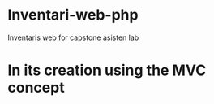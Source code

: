 # Inventari-web-php
Inventaris web for capstone asisten lab

# In its creation using the MVC concept
